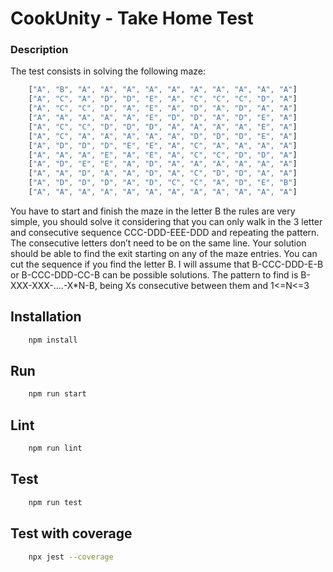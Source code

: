 
# CookUnity - Take Home Test

### Description
The test consists in solving the following maze:
```js
    ["A", "B", "A", "A", "A", "A", "A", "A", "A", "A", "A", "A"]
    ["A", "C", "A", "D", "D", "E", "A", "C", "C", "C", "D", "A"]
    ["A", "C", "C", "D", "A", "E", "A", "D", "A", "D", "A", "A"]
    ["A", "A", "A", "A", "A", "E", "D", "D", "A", "D", "E", "A"]
    ["A", "C", "C", "D", "D", "D", "A", "A", "A", "A", "E", "A"]
    ["A", "C", "A", "A", "A", "A", "A", "D", "D", "D", "E", "A"]
    ["A", "D", "D", "D", "E", "E", "A", "C", "A", "A", "A", "A"]
    ["A", "A", "A", "E", "A", "E", "A", "C", "C", "D", "D", "A"]
    ["A", "D", "E", "E", "A", "D", "A", "A", "A", "A", "A", "A"]
    ["A", "A", "D", "A", "A", "D", "A", "C", "D", "D", "A", "A"]
    ["A", "D", "D", "D", "A", "D", "C", "C", "A", "D", "E", "B"]
    ["A", "A", "A", "A", "A", "A", "A", "A", "A", "A", "A", "A"]
```
You have to start and finish the maze in the letter B the rules are very simple, you should solve it considering that you can only walk in the 3 letter and consecutive sequence CCC-DDD-EEE-DDD and repeating the pattern. 
The consecutive letters don’t need to be on the same line. Your solution should be able to find the exit starting on any of the maze entries.
You can cut the sequence if you find the letter B. I will assume that B-CCC-DDD-E-B or B-CCC-DDD-CC-B can be possible solutions.
The pattern to find is B-XXX-XXX-....-X*N-B, being Xs consecutive between them and 1<=N<=3

## Installation
```bash
    npm install
```

## Run
```bash
    npm run start
```

## Lint
```bash
    npm run lint
```

## Test
```bash
    npm run test
```

## Test with coverage
```bash
    npx jest --coverage
```
